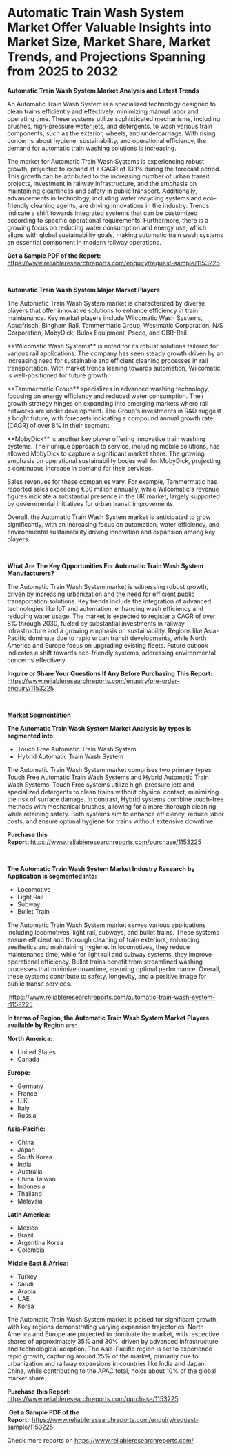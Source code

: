 <p><h1>Automatic Train Wash System Market Offer Valuable Insights into Market Size, Market Share, Market Trends, and Projections Spanning from 2025 to 2032</h1></p><p><strong>Automatic Train Wash System Market Analysis and Latest Trends</strong></p>
<p><p>An Automatic Train Wash System is a specialized technology designed to clean trains efficiently and effectively, minimizing manual labor and operating time. These systems utilize sophisticated mechanisms, including brushes, high-pressure water jets, and detergents, to wash various train components, such as the exterior, wheels, and undercarriage. With rising concerns about hygiene, sustainability, and operational efficiency, the demand for automatic train washing solutions is increasing.</p><p>The market for Automatic Train Wash Systems is experiencing robust growth, projected to expand at a CAGR of 13.1% during the forecast period. This growth can be attributed to the increasing number of urban transit projects, investment in railway infrastructure, and the emphasis on maintaining cleanliness and safety in public transport. Additionally, advancements in technology, including water recycling systems and eco-friendly cleaning agents, are driving innovations in the industry. Trends indicate a shift towards integrated systems that can be customized according to specific operational requirements. Furthermore, there is a growing focus on reducing water consumption and energy use, which aligns with global sustainability goals, making automatic train wash systems an essential component in modern railway operations.</p></p>
<p><strong>Get a Sample PDF of the Report:&nbsp;</strong> <a href="https://www.reliableresearchreports.com/enquiry/request-sample/1153225?utm_campaign=2487&utm_medium=2&utm_source=Github&utm_content=ia&utm_term=12042025&utm_id=automatic-train-wash-system">https://www.reliableresearchreports.com/enquiry/request-sample/1153225</a></p>
<p>&nbsp;</p>
<p><strong>Automatic Train Wash System Major Market Players</strong></p>
<p><p>The Automatic Train Wash System market is characterized by diverse players that offer innovative solutions to enhance efficiency in train maintenance. Key market players include Wilcomatic Wash Systems, Aquafrisch, Bingham Rail, Tammermatic Group, Westmatic Corporation, N/S Corporation, MobyDick, Bulox Equipment, Pseco, and GBR-Rail.</p><p>**Wilcomatic Wash Systems** is noted for its robust solutions tailored for various rail applications. The company has seen steady growth driven by an increasing need for sustainable and efficient cleaning processes in rail transportation. With market trends leaning towards automation, Wilcomatic is well-positioned for future growth.</p><p>**Tammermatic Group** specializes in advanced washing technology, focusing on energy efficiency and reduced water consumption. Their growth strategy hinges on expanding into emerging markets where rail networks are under development. The Group's investments in R&D suggest a bright future, with forecasts indicating a compound annual growth rate (CAGR) of over 8% in their segment.</p><p>**MobyDick** is another key player offering innovative train washing systems. Their unique approach to service, including mobile solutions, has allowed MobyDick to capture a significant market share. The growing emphasis on operational sustainability bodes well for MobyDick, projecting a continuous increase in demand for their services.</p><p>Sales revenues for these companies vary. For example, Tammermatic has reported sales exceeding €30 million annually, while Wilcomatic's revenue figures indicate a substantial presence in the UK market, largely supported by governmental initiatives for urban transit improvements. </p><p>Overall, the Automatic Train Wash System market is anticipated to grow significantly, with an increasing focus on automation, water efficiency, and environmental sustainability driving innovation and expansion among key players.</p></p>
<p>&nbsp;</p>
<p><strong>What Are The Key Opportunities For Automatic Train Wash System Manufacturers?</strong></p>
<p><p>The Automatic Train Wash System market is witnessing robust growth, driven by increasing urbanization and the need for efficient public transportation solutions. Key trends include the integration of advanced technologies like IoT and automation, enhancing wash efficiency and reducing water usage. The market is expected to register a CAGR of over 8% through 2030, fueled by substantial investments in railway infrastructure and a growing emphasis on sustainability. Regions like Asia-Pacific dominate due to rapid urban transit developments, while North America and Europe focus on upgrading existing fleets. Future outlook indicates a shift towards eco-friendly systems, addressing environmental concerns effectively.</p></p>
<p><strong>Inquire or Share Your Questions If Any Before Purchasing This Report:</strong> <a href="https://www.reliableresearchreports.com/enquiry/pre-order-enquiry/1153225?utm_campaign=2487&utm_medium=2&utm_source=Github&utm_content=ia&utm_term=12042025&utm_id=automatic-train-wash-system">https://www.reliableresearchreports.com/enquiry/pre-order-enquiry/1153225</a></p>
<p>&nbsp;</p>
<p><strong>Market Segmentation</strong></p>
<p><strong>The Automatic Train Wash System Market Analysis by types is segmented into:</strong></p>
<p><ul><li>Touch Free Automatic Train Wash System</li><li>Hybrid Automatic Train Wash System</li></ul></p>
<p><p>The Automatic Train Wash System market comprises two primary types: Touch Free Automatic Train Wash Systems and Hybrid Automatic Train Wash Systems. Touch Free systems utilize high-pressure jets and specialized detergents to clean trains without physical contact, minimizing the risk of surface damage. In contrast, Hybrid systems combine touch-free methods with mechanical brushes, allowing for a more thorough cleaning while retaining safety. Both systems aim to enhance efficiency, reduce labor costs, and ensure optimal hygiene for trains without extensive downtime.</p></p>
<p><strong>Purchase this Report:&nbsp;</strong><a href="https://www.reliableresearchreports.com/purchase/1153225?utm_campaign=2487&utm_medium=2&utm_source=Github&utm_content=ia&utm_term=12042025&utm_id=automatic-train-wash-system">https://www.reliableresearchreports.com/purchase/1153225</a></p>
<p>&nbsp;</p>
<p><strong>The Automatic Train Wash System Market Industry Research by Application is segmented into:</strong></p>
<p><ul><li>Locomotive</li><li>Light Rail</li><li>Subway</li><li>Bullet Train</li></ul></p>
<p><p>The Automatic Train Wash System market serves various applications including locomotives, light rail, subways, and bullet trains. These systems ensure efficient and thorough cleaning of train exteriors, enhancing aesthetics and maintaining hygiene. In locomotives, they reduce maintenance time, while for light rail and subway systems, they improve operational efficiency. Bullet trains benefit from streamlined washing processes that minimize downtime, ensuring optimal performance. Overall, these systems contribute to safety, longevity, and a positive image for public transit services.</p></p>
<p><a href="https://www.reliableresearchreports.com/automatic-train-wash-system-r1153225?utm_campaign=2487&utm_medium=2&utm_source=Github&utm_content=ia&utm_term=12042025&utm_id=automatic-train-wash-system">&nbsp;https://www.reliableresearchreports.com/automatic-train-wash-system-r1153225</a></p>
<p><strong>In terms of Region, the Automatic Train Wash System Market Players available by Region are:</strong></p>
<p>
    <p> <strong> North America: </strong>
        <ul>
            <li>United States</li>
            <li>Canada</li>
        </ul>
        </p> 
    <p> <strong> Europe: </strong>
        <ul>
            <li>Germany</li>
            <li>France</li>
            <li>U.K.</li>
            <li>Italy</li>
            <li>Russia</li>
        </ul>
        </p> 
    <p> <strong> Asia-Pacific: </strong>
        <ul>
            <li>China</li>
            <li>Japan</li>
            <li>South Korea</li>
            <li>India</li>
            <li>Australia</li>
            <li>China Taiwan</li>
            <li>Indonesia</li>
            <li>Thailand</li>
            <li>Malaysia</li>
        </ul>
        </p> 
    <p> <strong> Latin America: </strong>
        <ul>
            <li>Mexico</li>
            <li>Brazil</li>
            <li>Argentina Korea</li>
            <li>Colombia</li>
        </ul>
        </p> 
    <p> <strong> Middle East & Africa: </strong>
        <ul>
            <li>Turkey</li>
            <li>Saudi</li>
            <li>Arabia</li>
            <li>UAE</li>
            <li>Korea</li>
        </ul>
    </p>
    </p>
<p><p>The Automatic Train Wash System market is poised for significant growth, with key regions demonstrating varying expansion trajectories. North America and Europe are projected to dominate the market, with respective shares of approximately 35% and 30%, driven by advanced infrastructure and technological adoption. The Asia-Pacific region is set to experience rapid growth, capturing around 25% of the market, primarily due to urbanization and railway expansions in countries like India and Japan. China, while contributing to the APAC total, holds about 10% of the global market share.</p></p>
<p><strong>Purchase this Report: </strong><a href="https://www.reliableresearchreports.com/purchase/1153225?utm_campaign=2487&utm_medium=2&utm_source=Github&utm_content=ia&utm_term=12042025&utm_id=automatic-train-wash-system">https://www.reliableresearchreports.com/purchase/1153225</a></p>
<p>&nbsp;<strong>Get a Sample PDF of the Report:&nbsp;&nbsp;</strong><a href="https://www.reliableresearchreports.com/enquiry/request-sample/1153225?utm_campaign=2487&utm_medium=2&utm_source=Github&utm_content=ia&utm_term=12042025&utm_id=automatic-train-wash-system">https://www.reliableresearchreports.com/enquiry/request-sample/1153225</a></p>
<p><strong></strong></p>
<p>Check more reports on <a href="https://www.reliableresearchreports.com/?utm_campaign=2487&utm_medium=2&utm_source=Github&utm_content=ia&utm_term=12042025&utm_id=automatic-train-wash-system">https://www.reliableresearchreports.com/</a></p>